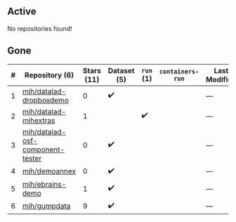 ## Active
No repositories found!

## Gone
| # | Repository (6) | Stars (11) | Dataset (5) | `run` (1) | `containers-run` | Last Modified |
| --- | --- | --- | --- | --- | --- | --- |
| 1 | [mih/datalad-dropboxdemo](https://github.com/mih/datalad-dropboxdemo) | 0 | :heavy_check_mark: |  |  | — |
| 2 | [mih/datalad-mihextras](https://github.com/mih/datalad-mihextras) | 1 |  | :heavy_check_mark: |  | — |
| 3 | [mih/datalad-osf-component-tester](https://github.com/mih/datalad-osf-component-tester) | 0 | :heavy_check_mark: |  |  | — |
| 4 | [mih/demoannex](https://github.com/mih/demoannex) | 0 | :heavy_check_mark: |  |  | — |
| 5 | [mih/ebrains-demo](https://github.com/mih/ebrains-demo) | 1 | :heavy_check_mark: |  |  | — |
| 6 | [mih/gumpdata](https://github.com/mih/gumpdata) | 9 | :heavy_check_mark: |  |  | — |
